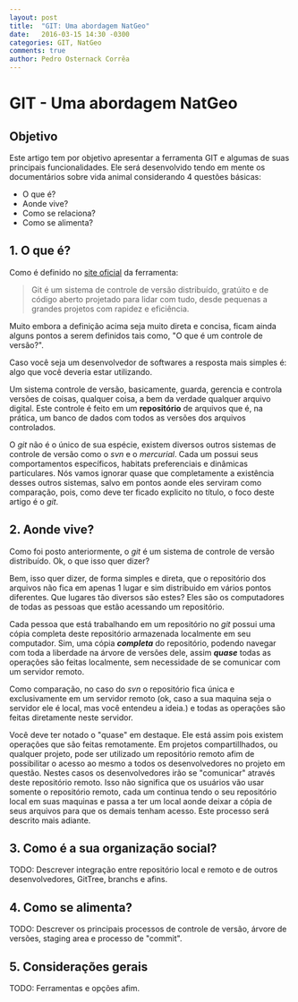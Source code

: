 ```yaml
---
layout: post
title:  "GIT: Uma abordagem NatGeo"
date:   2016-03-15 14:30 -0300
categories: GIT, NatGeo
comments: true
author: Pedro Osternack Corrêa
---
```


# GIT - Uma abordagem NatGeo

## Objetivo

Este artigo tem por objetivo apresentar a ferramenta GIT e algumas de suas principais funcionalidades. Ele será desenvolvido tendo em mente os documentários sobre vida animal considerando 4 questões básicas:
- O que é?
- Aonde vive?
- Como se relaciona?
- Como se alimenta?

## 1. O que é?

Como é definido no [site oficial][GitScm] da ferramenta: 

> Git é um sistema de controle de versão distribuído, gratúito e de código aberto projetado para lidar com tudo, desde pequenas a grandes projetos com rapidez e eficiência.

Muito embora a definição acima seja muito direta e concisa, ficam ainda alguns pontos a serem definidos tais como, "O que é um controle de versão?".

Caso você seja um desenvolvedor de softwares a resposta mais simples é: algo que você deveria estar utilizando.

Um sistema controle de versão, basicamente, guarda, gerencia e controla versões de coisas, qualquer coisa, a bem da verdade qualquer arquivo digital. Este controle é feito em um **repositório** de arquivos que é, na prática, um banco de dados com todos as versões dos arquivos controlados.

O *git* não é o único de sua espécie, existem diversos outros sistemas de controle de versão como o *svn* e o *mercurial*. Cada um possui seus comportamentos específicos, habitats preferenciais e dinâmicas particulares. Nós vamos ignorar quase que completamente a existência desses outros sistemas, salvo em pontos aonde eles serviram como comparação, pois, como deve ter ficado explicito no título, o foco deste artigo é o *git*.

## 2. Aonde vive?

Como foi posto anteriormente, o *git* é um sistema de controle de versão distribuído. Ok, o que isso quer dizer?

Bem, isso quer dizer, de forma simples e direta, que o repositório dos arquivos não fica em apenas 1 lugar e sim distribuido em vários pontos diferentes. Que lugares tão diversos são estes? Eles são os computadores de todas as pessoas que estão acessando um repositório.

Cada pessoa que está trabalhando em um repositório no *git* possui uma cópia completa deste repositório armazenada localmente em seu computador. Sim, uma cópia ***completa*** do repositório, podendo navegar com toda a liberdade na árvore de versões dele, assim ***quase*** todas as operações são feitas localmente, sem necessidade de se comunicar com um servidor remoto.

Como comparação, no caso do *svn* o repositório fica única e exclusivamente em um servidor remoto (ok, caso a sua maquina seja o servidor ele é local, mas você entendeu a ideia.) e todas as operações são feitas diretamente neste servidor.

Você deve ter notado o "quase" em destaque. Ele está assim pois existem operações que são feitas remotamente. Em projetos compartillhados, ou qualquer projeto, pode ser utilizado um repositório remoto afim de possibilitar o acesso ao mesmo a todos os desenvolvedores no projeto em questão. Nestes casos os desenvolvedores irão se "comunicar" através deste repositório remoto. Isso não significa que os usuários vão usar somente o repositório remoto, cada um continua tendo o seu repositório local em suas maquinas e passa a ter um local aonde deixar a cópia de seus arquivos para que os demais tenham acesso. Este processo será descrito mais adiante.

## 3. Como é a sua organização social?



TODO: Descrever integração entre repositório local e remoto e de outros desenvolvedores, GitTree, branchs e afins.

## 4. Como se alimenta?
TODO: Descrever os principais processos de controle de versão, árvore de versões, staging area e processo de "commit".

## 5. Considerações gerais
TODO: Ferramentas e opções afim.

[GitScm]: https://git-scm.com/